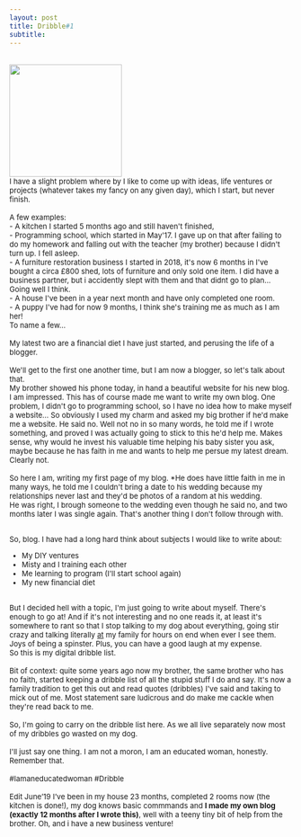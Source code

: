 ```yaml
---
layout: post
title: Dribble#1
subtitle:  
---
```


<div class="text-center">
  <br/>
 <a href="https://www.instagram.com/p/BL4QxMmj3gu/?utm_source=ig_web_button_share_sheet">
  <img src="{{ site.baseurl }}/img/dribble.jpg" width="200" height="200"/>
  </a>
</div>


<div class="text-left">

<div class="boxed">
  <font size="2">
      I have a slight problem where by I like to come up with ideas, life ventures or projects (whatever takes my fancy on any given day), which I start, but never finish. <br> <br>
A few examples: <br>
- A kitchen I started 5 months ago and still haven't finished,<br>
- Programming school, which started in May'17. I gave up on that after failing to do my homework and falling out with the teacher (my brother) because I didn't turn up. I fell asleep.<br>
- A furniture restoration business I started in 2018, it's now 6 months in I've bought a circa £800 shed, lots of furniture and only sold one item. I did have a business partner, but i accidently slept with them and that didnt go to plan... Going well I think.<br>
- A house I've been in a year next month and have only completed one room.<br>
- A puppy I've had for now 9 months, I think she's training me as much as I am her!<br>
To name a few...<br><br>
My latest two are a financial diet I have just started, and perusing the life of a blogger.<br><br>
We'll get to the first one another time, but I am now a blogger, so let's talk about that.<br>
My brother showed his phone today, in hand a beautiful website for his new blog. I am impressed. This has of course made me want to write my own blog. One problem, I didn't go to programming school, so I have no idea how to make myself a website... So obviously I used my charm and asked my big brother if he'd make me a website. He said no. Well not no in so many words, he told me if I wrote something, and proved I was actually going to stick to this he'd help me. Makes sense, why would he invest his valuable time helping his baby sister you ask, maybe because he has faith in me and wants to help me persue my latest dream. Clearly not. <br><br> 
So here I am, writing my first page of my blog. *He does have little faith in me in many ways, he told me I couldn't bring a date to his wedding because my relationships never last and they'd be photos of a random at his wedding. <br> He was right, I brough someone to the wedding even though he said no, and two months later I was single again. That's another thing I don't follow through with. <br> <br>
 
So, blog. I have had a long hard think about subjects I would like to write about: <br>
- My DIY ventures<br>
- Misty and I training each other<br>
- Me learning to program (I'll start school again)<br>
- My new financial diet<br>
<br>
But I decided hell with a topic, I'm just going to write about myself. There's enough to go at! And if it's not interesting and no one reads it, at least it's somewhere to rant so that I stop talking to my dog about everything, going stir crazy and talking literally <u>at</u> my family for hours on end when ever I see them. Joys of being a spinster. Plus, you can have a good laugh at my expense.<br>
So this is my digital dribble list.<br>
<br>
Bit of context: quite some years ago now my brother, the same brother who has no faith, started keeping a dribble list of all the stupid stuff I do and say. It's now a family tradition to get this out and read quotes (dribbles) I've said and taking to mick out of me. Most statement sare ludicrous and do make me cackle when they're read back to me.<br> <br>
So, I'm going to carry on the dribble list here. As we all live separately now most of my dribbles go wasted on my dog.<br> <br>
I'll just say one thing. I am not a moron, I am an educated woman, honestly. Remember that.<br> <br>
#Iamaneducatedwoman #Dribble<br>
<br>
Edit June’19 I’ve been in my house 23 months, completed 2 rooms now (the kitchen is done!), my dog knows basic commmands and <b> I made my own blog (exactly 12 months after I wrote this)</b>, well with a teeny tiny bit of help from the brother. Oh, and i have a new business venture!
</font>
    <br><br>
